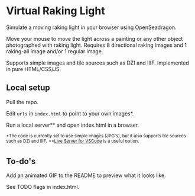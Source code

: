 # Virtual Raking Light

Simulate a moving raking light in your browser using OpenSeadragon.

Move your mouse to move the light across a painting or any other object photographed with raking light. Requires 8 directional raking images and 1 raking-all image and/or 1 regular image. 

Supports simple images and tile sources such as DZI and IIIF. Implemented in pure HTML/CSS/JS.

## Local setup

Pull the repo.

Edit `urls` in `index.html` to point to your own images*.

Run a local server** and open index.html in a browser.

<sup>*The code is currently set to use simple images (JPG's), but it also supports tile sources such as DZI and IIIF.</sup>
<sup>**[Live Server for VSCode](https://marketplace.visualstudio.com/items?itemName=ritwickdey.LiveServer) is a useful option.</sup>

## To-do's

Add an animated GIF to the README to preview what it looks like.

See TODO flags in index.html.
